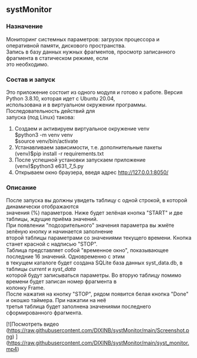## systMonitor 
### Назначение  
Мониторинг системных параметров: загрузок процессора и оперативной памяти, дискового пространства.  
Запись в базу данных нужных фрагментов, просмотр записанного фрагмента в статическом режиме, если  
это необходимо.  
### Состав и запуск  
Это приложение состоит из одного модуля и готово к работе. Версия Python 3.8.10, которая идет с 
Ubuntu 20.04,  
использована и в виртуальном окружении программы. Последовательность действий для  
запуска (под Linux) такова:  
  1) Создаем и активируем виртуальное окружение venv  
     $python3 -m venv venv  
     $source venv/bin/activate
  2) Устанавливаем зависимости, т.е. дополнительные  пакеты  
     (venv)$pip install -r requirements.txt
  3) После успешной установки запускаем приложение  
     (venv)$python3 e631_7_5.py
  4) Открываем окно браузера, введя адрес
     http://127.0.0.1:8050/
### Описание  
После запуска вы должны увидеть таблицу с одной строкой, в которой динамически отображаются  
значения (%) параметров. Ниже будет зелёная кнопка "START"  и две таблицы, ждущие приёма значений.  
При появлении "подозрительного" значения параметра вы жмёте зелёную кнопку и начинается заполнение  
второй таблицы параметрами со значениями текущего времени. Кнопка станет красной с надписью "STOP".  
Таблица представляет собой "временное окно", показывающее последние 16 значений. Одновременно  с этим  
в текущем каталоге будет создана SQLite база данных syst_data.db, в таблицы *current* и *syst_data*  
которой будут записываться параметры. Во вторую таблицу помимо времени будет записан номер фрагмента в  
колонку Frame.  
После нажатия на кнопку "STOP", рядом появится белая кнопка "Done" и окошко таймера. При нажатии на неё  
третья таблица будет заполнена значениями последнего сформированного фрагмента.

\[!\[Посмотреть видео (https://raw.githubusercontent.com/DIXINB/systMonitor/main/Screenshot.png) \]
(https://raw.githubusercontent.com/DIXINB/systMonitor/main/syst_monitor.mp4)

     
   
